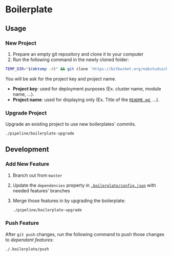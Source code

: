 # Boilerplate

## Usage

### New Project

1. Prepare an empty git repository and clone it to your computer
2. Run the following command in the newly cloned folder:

```bash
TEMP_DIR="$(mktemp -d)" && git clone 'https://bitbucket.org/nabstudio/boilerplates' "${TEMP_DIR}" && "${TEMP_DIR}/pipeline/boilerplate-init" && rm -rf "${TEMP_DIR}"
```

You will be ask for the project key and project name.

- **Project key**: used for deployment purposes (Ex. cluster name, module name, ...).
- **Project name**: used for displaying only (Ex. Title of the [`README.md`](../README.md), ...).

### Upgrade Project

Upgrade an existing project to use new boilerplates' commits.

```bash
./pipeline/boilerplate-upgrade
```

## Development

### Add New Feature

1. Branch out from `master`
2. Update the `dependencies` property in [`.boilerplate/config.json`](./config.json) with needed features' branches
3. Merge those features in by upgrading the boilerplate:

    ```bash
    ./pipeline/boilerplate-upgrade
    ```

### Push Feature

After `git push` changes, run the following command to push those changes to *dependant features*:

```bash
./.boilerplate/push
```
